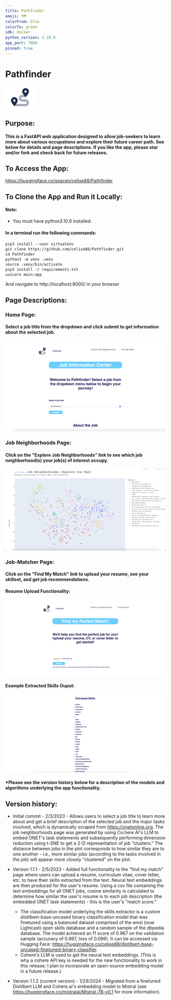```yaml
---
title: Pathfinder
emoji: 🗺️
colorFrom: blue
colorTo: green
sdk: docker
python_version: 3.10.9
app_port: 7860
pinned: true
---
```


# Pathfinder
![logo](./static/PF.png)   

## Purpose: 
#### This is a FastAPI web application designed to allow job-seekers to learn more about various occupations and explore their future career path. See below for details and page descriptions. If you like the app, please star and/or fork and check back for future releases. 

## To Access the App:
https://huggingface.co/spaces/celise88/Pathfinder

## To Clone the App and Run it Locally:
#### Note:
* You must have python3.10.9 installed.

#### In a terminal run the following commands:

```
pip3 install --user virtualenv
git clone https://github.com/celise88/Pathfinder.git
cd Pathfinder
python3 -m venv .venv
source .venv/bin/activate
pip3 install -r requirements.txt
uvicorn main:app
```

And navigate to http://localhost:8000/ in your browser

## Page Descriptions:

### Home Page:
#### Select a job title from the dropdown and click submit to get information about the selected job.

![Page1](./static/main/Page1.png)

### Job Neighborhoods Page:
#### Click on the "Explore Job Neighborhoods" link to see which job neighborhood(s) your job(s) of interest occupy. 

![Page2](./static/main/Page2.png)

### Job-Matcher Page:
#### Click on the "Find My Match" link to upload your resume, see your skillset, and get job recommendations. 

#### Resume Upload Functionality:
![Page3-Input](./static/main/Page3-Input.png)

#### Example Extracted Skills Ouput:
![Page3-Output](./static/main/Page3-output.png)

#### *Please see the version history below for a description of the models and algorithms underlying the app functionality.  

## Version history:
 
* Initial commit - 2/3/2023 - Allows users to select a job title to learn more about and get a brief description of the selected job and the major tasks involved, which is dynamically scraped from https://onetonline.org. The job neighborhoods page was generated by using Co:here AI's LLM to embed ONET's task statements and subsequently performing dimension reduction using t-SNE to get a 2-D representation of job "clusters." The distance between jobs in the plot corresponds to how similar they are to one another - i.e., more similar jobs (according to the tasks involved in the job) will appear more closely "clustered" on the plot.

* Version 1.1.1 - 2/5/2023 - Added full functionality to the "find my match" page where users can upload a resume, curriculum vitae, cover letter, etc. to have their skills extracted from the text.  Neural text embeddings are then produced for the user's resume. Using a csv file containing the text embeddings for all ONET jobs, cosine similarity is calculated to determine how similar the user's resume is to each job description (the embedded ONET task statements) - this is the user's "match score."  
    * The classification model underlying the skills extractor is a custom distilbert-base-uncased binary classification model that was finetuned using a balanced dataset comprised of the emsi (now Lightcast) open skills database and a random sample of the dbpedia database. The model achieved an f1 score of 0.967 on the validation sample (accuracy of 0.967, loss of 0.096). It can be accessed via Hugging Face: https://huggingface.co/celise88/distilbert-base-uncased-finetuned-binary-classifier.
    * Cohere's LLM is used to get the neural text embeddings. (This is why a cohere API key is needed for the new functionality to work in this release; I plan to incorporate an open-source embedding model in a future release.)

* Version 1.1.2 (current version) - 1/29/2024 - Migrated from a finetuned Distilbert LLM and Cohere.ai's embedding model to Mistral (see https://huggingface.co/mistralai/Mistral-7B-v0.1 for more information).